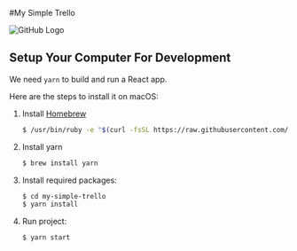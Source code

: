 #My Simple Trello 


![GitHub Logo](https://aralovelace.files.wordpress.com/2020/06/1.png)






## Setup Your Computer For Development

We need `yarn` to build and run a React app.


Here are the steps to install it on macOS:

1. Install [Homebrew](https://brew.sh/)
   ```bash
   $ /usr/bin/ruby -e "$(curl -fsSL https://raw.githubusercontent.com/Homebrew/install/master/install)"
   ```
2. Install yarn
   ```bash
   $ brew install yarn
   ```
3. Install required packages:
   ```bash
   $ cd my-simple-trello
   $ yarn install
   ```
4. Run project:
   ```bash
   $ yarn start
   ```
